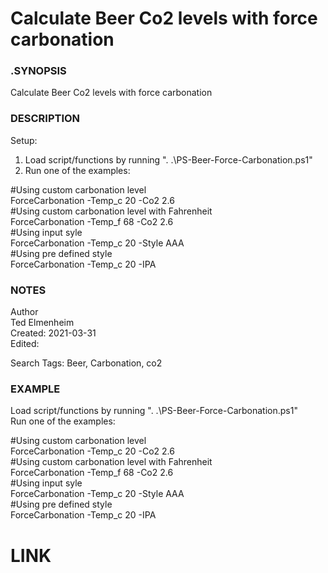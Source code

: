 # Calculate Beer Co2 levels with force carbonation



### .SYNOPSIS

Calculate Beer Co2 levels with force carbonation  
  
### DESCRIPTION

Setup:  
1. Load script/functions by running ". .\PS-Beer-Force-Carbonation.ps1"  
2. Run one of the examples:  
  
#Using custom carbonation level  
ForceCarbonation -Temp_c 20 -Co2 2.6  
#Using custom carbonation level with Fahrenheit  
ForceCarbonation -Temp_f 68 -Co2 2.6  
#Using input syle  
ForceCarbonation -Temp_c 20 -Style AAA  
#Using pre defined style  
ForceCarbonation -Temp_c 20 -IPA  
  
### NOTES
Author  
Ted Elmenheim  
Created: 2021-03-31  
Edited:  
  
  
Search Tags: Beer, Carbonation, co2 
  
  
### EXAMPLE
Load script/functions by running ". .\PS-Beer-Force-Carbonation.ps1"  
Run one of the examples:  
  
#Using custom carbonation level  
ForceCarbonation -Temp_c 20 -Co2 2.6  
#Using custom carbonation level with Fahrenheit  
ForceCarbonation -Temp_f 68 -Co2 2.6  
#Using input syle  
ForceCarbonation -Temp_c 20 -Style AAA  
#Using pre defined style  
ForceCarbonation -Temp_c 20 -IPA  
  
  
# LINK
  

